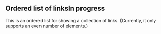 <h2>Ordered list of links<span class="status deprecated">In progress</span></h2>

This is an ordered list for showing a collection of links. (Currently, it only supports an even number of elements.)